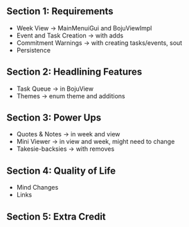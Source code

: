 ## Section 1: Requirements
- Week View -> MainMenuiGui and BojuViewImpl
- Event and Task Creation -> with adds
- Commitment Warnings -> with creating tasks/events, sout
- Persistence

## Section 2: Headlining Features
- Task Queue -> in BojuView
- Themes -> enum theme and additions 

## Section 3: Power Ups
- Quotes & Notes -> in week and view
- Mini Viewer -> in view and week, might need to change
- Takesie-backsies -> with removes

## Section 4: Quality of Life
- Mind Changes
- Links


## Section 5: Extra Credit
